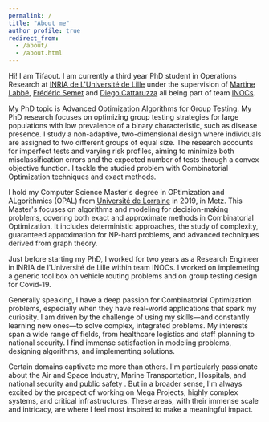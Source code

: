 ```yaml
---
permalink: /
title: "About me"
author_profile: true
redirect_from: 
  - /about/
  - /about.html
---
```


Hi! I am Tifaout. I am currently a third year PhD student in Operations Research at [INRIA de L'Université de Lille](https://www.inria.fr/fr/centre-inria-de-luniversite-de-lille) under the supervision of [Martine Labbé](https://scholar.google.com/citations?user=WS_O3bIAAAAJ&hl=en), [Frédéric Semet](https://scholar.google.com/citations?user=6iUyQhMAAAAJ&hl=en&oi=ao) and [Diego Cattaruzza](https://scholar.google.com/citations?user=vNvqTXoAAAAJ&hl=en&oi=ao) all being part of team [INOCs](https://team.inria.fr/inocs/).

My PhD topic is Advanced Optimization Algorithms for Group Testing. My PhD research focuses on optimizing group testing strategies for large populations with low prevalence of a binary characteristic, such as disease presence. I study a non-adaptive, two-dimensional design where individuals are assigned to two different groups of equal size. The research accounts for imperfect tests and varying risk profiles, aiming to minimize both misclassification errors and the expected number of tests through a convex objective function. I tackle the studied problem with Combinatorial Optimization techniques and exact methods.

I hold my Computer Science Master's degree in OPtimization and ALgorithmics (OPAL) from [Université de Lorraine](https://www.univ-lorraine.fr) in 2019, in Metz. This Master's focuses on algorithms and modeling for decision-making problems, covering both exact and approximate methods in Combinatorial Optimization. It includes deterministic approaches, the study of complexity, guaranteed approximation for NP-hard problems, and advanced techniques derived from graph theory.

Just before starting my PhD, I worked for two years as a Research Engineer in INRIA de l'Université de Lille within team INOCs. I worked on implemeting a generic tool box on vehicle routing problems and on group testing design for Covid-19.

Generally speaking, I have a deep passion for Combinatorial Optimization problems, especially when they have real-world applications that spark my curiosity. I am driven by the challenge of using my skills—and constantly learning new ones—to solve complex, integrated problems. My interests span a wide range of fields, from healthcare logistics and staff planning to national security. I find immense satisfaction in modeling problems, designing algorithms, and implementing solutions.

Certain domains captivate me more than others. I'm particularly passionate about the Air and Space Industry, Marine Transportation, Hospitals, and national security and public safety . But in a broader sense, I'm always excited by the prospect of working on Mega Projects, highly complex systems, and critical infrastructures. These areas, with their immense scale and intricacy, are where I feel most inspired to make a meaningful impact.

